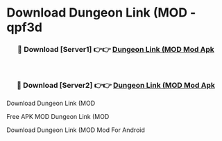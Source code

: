 # Download Dungeon Link (MOD - qpf3d



<div align="center">
<h3>🔴 Download [Server1] 👉👉 <a href="https://momento.my/?title=Dungeon_Link_(MOD">Dungeon Link (MOD Mod Apk</a></h3><br>

<h3>🔴 Download [Server2] 👉👉 <a href="https://momento.my/?title=Dungeon_Link_(MOD">Dungeon Link (MOD Mod Apk</a></h3>
</div>



Download Dungeon Link (MOD 

Free APK MOD Dungeon Link (MOD 

Download Dungeon Link (MOD Mod For Android
